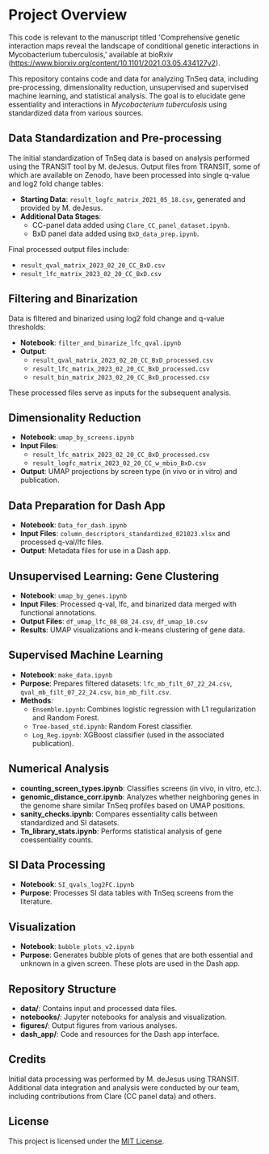 # Project Overview
This code is relevant to the manuscript titled 'Comprehensive genetic interaction maps reveal the landscape of conditional genetic interactions in Mycobacterium tuberculosis,' available at bioRxiv (https://www.biorxiv.org/content/10.1101/2021.03.05.434127v2).

This repository contains code and data for analyzing TnSeq data, including pre-processing, dimensionality reduction, unsupervised and supervised machine learning, and statistical analysis. The goal is to elucidate gene essentiality and interactions in *Mycobacterium tuberculosis* using standardized data from various sources.

## Data Standardization and Pre-processing

The initial standardization of TnSeq data is based on analysis performed using the TRANSIT tool by M. deJesus. Output files from TRANSIT, some of which are available on Zenodo, have been processed into single q-value and log2 fold change tables:

- **Starting Data**: `result_logfc_matrix_2021_05_18.csv`, generated and provided by M. deJesus.
- **Additional Data Stages**:
  - CC-panel data added using `Clare_CC_panel_dataset.ipynb`.
  - BxD panel data added using `BxD_data_prep.ipynb`.

Final processed output files include:
- `result_qval_matrix_2023_02_20_CC_BxD.csv`
- `result_lfc_matrix_2023_02_20_CC_BxD.csv`

## Filtering and Binarization

Data is filtered and binarized using log2 fold change and q-value thresholds:
- **Notebook**: `filter_and_binarize_lfc_qval.ipynb`
- **Output**:
  - `result_qval_matrix_2023_02_20_CC_BxD_processed.csv`
  - `result_lfc_matrix_2023_02_20_CC_BxD_processed.csv`
  - `result_bin_matrix_2023_02_20_CC_BxD_processed.csv`

These processed files serve as inputs for the subsequent analysis.

## Dimensionality Reduction

- **Notebook**: `umap_by_screens.ipynb`
- **Input Files**:
  - `result_lfc_matrix_2023_02_20_CC_BxD_processed.csv`
  - `result_logfc_matrix_2023_02_20_CC_w_mbio_BxD.csv`
- **Output**: UMAP projections by screen type (in vivo or in vitro) and publication.

## Data Preparation for Dash App

- **Notebook**: `Data_for_dash.ipynb`
- **Input Files**: `column_descriptors_standardized_021023.xlsx` and processed q-val/lfc files.
- **Output**: Metadata files for use in a Dash app.

## Unsupervised Learning: Gene Clustering

- **Notebook**: `umap_by_genes.ipynb`
- **Input Files**: Processed q-val, lfc, and binarized data merged with functional annotations.
- **Output Files**: `df_umap_lfc_08_08_24.csv`, `df_umap_10.csv`
- **Results**: UMAP visualizations and k-means clustering of gene data.

## Supervised Machine Learning

- **Notebook**: `make_data.ipynb`
- **Purpose**: Prepares filtered datasets: `lfc_mb_filt_07_22_24.csv`, `qval_mb_filt_07_22_24.csv`, `bin_mb_filt.csv`.
- **Methods**:
  - `Ensemble.ipynb`: Combines logistic regression with L1 regularization and Random Forest.
  - `Tree-based_std.ipynb`: Random Forest classifier.
  - `Log_Reg.ipynb`: XGBoost classifier (used in the associated publication).

## Numerical Analysis

- **counting_screen_types.ipynb**: Classifies screens (in vivo, in vitro, etc.).
- **genomic_distance_corr.ipynb**: Analyzes whether neighboring genes in the genome share similar TnSeq profiles based on UMAP positions.
- **sanity_checks.ipynb**: Compares essentiality calls between standardized and SI datasets.
- **Tn_library_stats.ipynb**: Performs statistical analysis of gene coessentiality counts.

## SI Data Processing

- **Notebook**: `SI_qvals_log2FC.ipynb`
- **Purpose**: Processes SI data tables with TnSeq screens from the literature.

## Visualization

- **Notebook**: `bubble_plots_v2.ipynb`
- **Purpose**: Generates bubble plots of genes that are both essential and unknown in a given screen. These plots are used in the Dash app.

## Repository Structure

- **data/**: Contains input and processed data files.
- **notebooks/**: Jupyter notebooks for analysis and visualization.
- **figures/**: Output figures from various analyses.
- **dash_app/**: Code and resources for the Dash app interface.

## Credits

Initial data processing was performed by M. deJesus using TRANSIT. Additional data integration and analysis were conducted by our team, including contributions from Clare (CC panel data) and others.

## License

This project is licensed under the [MIT License](LICENSE).



